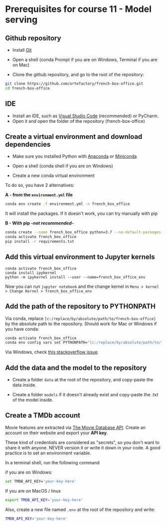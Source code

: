 # Prerequisites for course 11 - Model serving


## Github repository

* Install [Git](https://git-scm.com/downloads)

* Open a shell (conda Prompt if you are on Windows, Terminal if you are on Mac)

* Clone the github repository, and go to the root of the repository:
```bash
git clone https://github.com/artefactory/french-box-office.git
cd french-box-office
```

## IDE
* Install an IDE, such as [Visual Studio Code](https://code.visualstudio.com/) (recommended) or PyCharm.
* Open it and open the folder of the repository (french-box-office)


## Create a virtual environment and download dependencies
* Make sure you installed Python with [Anaconda](https://www.anaconda.com/) or [Miniconda](https://docs.conda.io/en/latest/miniconda.html)

* Open a shell (conda shell if you are on Windows)
* Create a new conda virtual environment

To do so, you have 2 alternatives:

**A - from the `environment.yml` file**
```bash
conda env create -f environment.yml -n french_box_office
```
It will install the packages. If it doesn't work, you can try manually with pip

**B - With pip *-not recommended-***
```bash
conda create --name french_box_office python=3.7 --no-default-packages
conda activate french_box_office
pip install -r requirements.txt
```

## Add this virtual environment to Jupyter kernels

```
conda activate french_box_office
conda install ipykernel
python -m ipykernel install --user --name=french_box_office_env
```
Now you can run ```jupyter notebook``` and the change kernel in `Menu > kernel > Change Kernel > french_box_office_env`

## Add the path of the repository to PYTHONPATH

Via conda, replace `[c:/replace/by/absolute/path/to/french-box-office]` by the absolute path to the repository. 
Should work for Mac or Windows if you have conda:
```bash
conda activate french_box_office
conda env config vars set PYTHONPATH="[c:/replace/by/absolute/path/to/french-box-office]:$PYTHONPATH"
```

Via Windows, check [this stackoverflow issue](https://stackoverflow.com/questions/7472436/add-a-directory-to-python-sys-path-so-that-its-included-each-time-i-use-python).

## Add the data and the model to the repository

* Create a folder `data` at the root of the repository, and copy-paste the data inside.

* Create a folder `models` if it doesn't already exist and copy-paste the .txt of the model inside.


## Create a TMDb account

Movie features are extracted via [The Movie Database API](https://developers.themoviedb.org/3/getting-started/introduction). 
Create an account on their website and export your **API key**.

These kind of credentials are considered as "secrets", so you don't want to share it with anyone. NEVER version it or write it down in your code. 
A good practice is to set an environment variable. 

In a terminal shell, run the following command

if you are on Windows:
```bash
set TMDB_API_KEY='your-key-here'
```

If you are on MacOS / linux
```bash
export TMDB_API_KEY='your-key-here'
```

Also, create a new file named `.env` at the root of the repository and write:
```bash
TMDB_API_KEY='your-key-here'
```